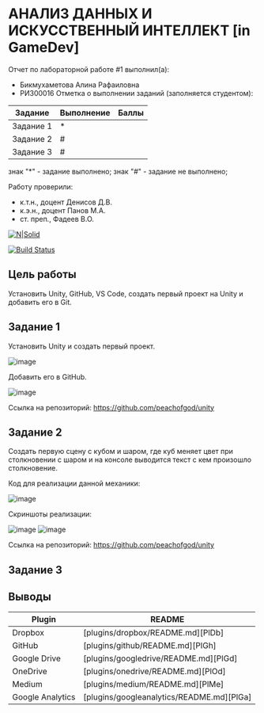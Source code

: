# АНАЛИЗ ДАННЫХ И ИСКУССТВЕННЫЙ ИНТЕЛЛЕКТ [in GameDev]
Отчет по лабораторной работе #1 выполнил(а):
- Бикмухаметова Алина Рафаиловна
- РИ300016
Отметка о выполнении заданий (заполняется студентом):

| Задание | Выполнение | Баллы |
| ------ | ------ | ------ |
| Задание 1 | * |  |
| Задание 2 | # |  |
| Задание 3 | # |  |

знак "*" - задание выполнено; знак "#" - задание не выполнено;

Работу проверили:
- к.т.н., доцент Денисов Д.В.
- к.э.н., доцент Панов М.А.
- ст. преп., Фадеев В.О.

[![N|Solid](https://cldup.com/dTxpPi9lDf.thumb.png)](https://nodesource.com/products/nsolid)

[![Build Status](https://travis-ci.org/joemccann/dillinger.svg?branch=master)](https://travis-ci.org/joemccann/dillinger)

## Цель работы
Установить Unity, GitHub, VS Code, создать первый проект на Unity и добавить его в Git. 

## Задание 1
Установить Unity и создать первый проект.

![image](https://user-images.githubusercontent.com/76123476/191676858-11c74d65-6e08-422a-ab3e-81398b944470.png)

Добавить его в GitHub.

![image](https://user-images.githubusercontent.com/76123476/191677101-3bfead1a-3577-4439-b4d5-eb1317a1199e.png)

Ссылка на репозиторий: https://github.com/peachofgod/unity

## Задание 2
Создать первую сцену с кубом и шаром, где куб меняет цвет при столкновении с шаром и на консоле выводится текст с кем произошло столкновение.

Код для реализации данной механики:

![image](https://user-images.githubusercontent.com/76123476/191678052-cfb82253-a447-4c72-81ae-b613adfa3013.png)

Скриншоты реализации:

![image](https://user-images.githubusercontent.com/76123476/191678225-08841bc1-deda-4f4f-9122-a911026e4bf9.png)
![image](https://user-images.githubusercontent.com/76123476/191678284-b247c5be-305c-4e6a-9963-6e57e920a80d.png)

Ссылка на репозиторий: https://github.com/peachofgod/unity

## Задание 3

## Выводы


| Plugin | README |
| ------ | ------ |
| Dropbox | [plugins/dropbox/README.md][PlDb] |
| GitHub | [plugins/github/README.md][PlGh] |
| Google Drive | [plugins/googledrive/README.md][PlGd] |
| OneDrive | [plugins/onedrive/README.md][PlOd] |
| Medium | [plugins/medium/README.md][PlMe] |
| Google Analytics | [plugins/googleanalytics/README.md][PlGa] |
